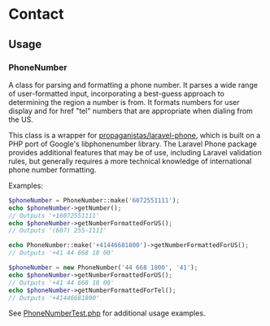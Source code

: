 # Contact

## Usage

### PhoneNumber

A class for parsing and formatting a phone number. It parses a wide range of user-formatted input, incorporating a
best-guess approach to determining the region a number is from. It formats numbers for user display and for href "tel"
numbers that are appropriate when dialing from the US.

This class is a wrapper for [propaganistas/laravel-phone](https://github.com/Propaganistas/Laravel-Phone), which is
built on a PHP port of Google's libphonenumber library. The Laravel Phone package provides additional features that may
be of use, including Laravel validation rules, but generally requires a more technical knowledge of international phone
number formatting.

Examples:

```php
$phoneNumber = PhoneNumber::make('6072551111');
echo $phoneNumber->getNumber();
// Outputs '+16072551111'
echo $phoneNumber->getNumberFormattedForUS();
// Outputs '(607) 255-1111'

echo PhoneNumber::make('+41446681800')->getNumberFormattedForUS();
// Outputs '+41 44 668 18 00'

$phoneNumber = new PhoneNumber('44 668 1800', '41');
echo $phoneNumber->getNumberFormattedForUS();
// Outputs '+41 44 668 18 00'
echo $phoneNumber->getNumberFormattedForTel();
// Outputs '+41446681800'
```

See [PhoneNumberTest.php](../../tests/Unit/Contact/PhoneNumberTest.php) for additional usage examples.
